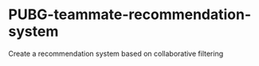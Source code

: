 # PUBG-teammate-recommendation-system
Create a recommendation system based on collaborative filtering
